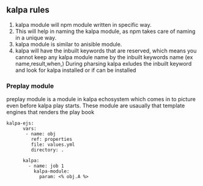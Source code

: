 ## kalpa rules
1. kalpa module will npm module written in specific way.
2. This will help in naming the kalpa module, as npm takes care of naming in a unique way.
3. kalpa module is similar to anisible module.
4. kalpa will have the inbuilt keywords that are reserved, which means you cannot keep any kalpa module name by the inbuilt keywords name (ex name,result,when,)
During pharsing kalpa exludes the inbuilt keyword and look for kalpa installed or if can be installed


### Preplay module
preplay module is a module in kalpa echosystem which comes in to picture even before kalpa play starts. These module are usaually that template engines that renders the play book

```
kalpa-ejs:
      vars:
       - name: obj
         ref: properties
         file: values.yml
         directory: .

      kalpa:
        - name: job 1
          kalpa-module:
            param: <% obj.A %>
```

